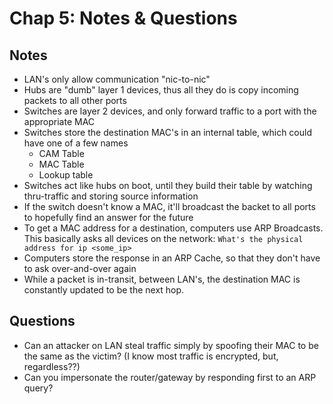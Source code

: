 # Chap 5: Notes & Questions

## Notes

* LAN's only allow communication "nic-to-nic"
* Hubs are "dumb" layer 1 devices, thus all they do is copy incoming packets to all other ports
* Switches are layer 2 devices, and only forward traffic to a port with the appropriate MAC
* Switches store the destination MAC's in an internal table, which could have one of a few names
  * CAM Table
  * MAC Table
  * Lookup table
* Switches act like hubs on boot, until they build their table by watching thru-traffic and storing source information
* If the switch doesn't know a MAC, it'll broadcast the backet to all ports to hopefully find an answer for the future
* To get a MAC address for a destination, computers use ARP Broadcasts. This basically asks all devices on the network: `What's the physical address for ip <some_ip>`
* Computers store the response in an ARP Cache, so that they don't have to ask over-and-over again
* While a packet is in-transit, between LAN's, the destination MAC is constantly updated to be the next hop.

## Questions

* Can an attacker on LAN steal traffic simply by spoofing their MAC to be the same as the victim? (I know most traffic is encrypted, but, regardless??)
* Can you impersonate the router/gateway by responding first to an ARP query?
